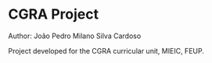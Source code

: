 # CGRA Project

Author: João Pedro Milano Silva Cardoso

Project developed for the CGRA curricular unit, MIEIC, FEUP.
